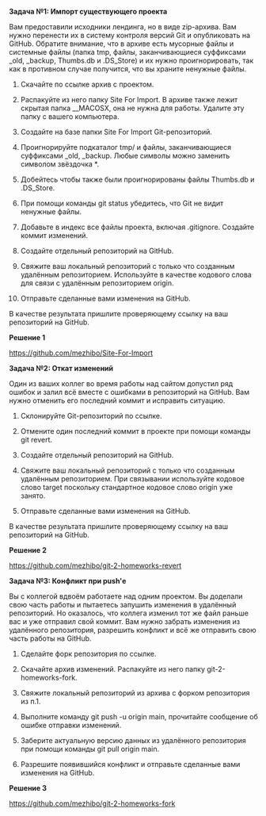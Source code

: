 **Задача №1: Импорт существующего проекта**

Вам предоставили исходники лендинга, но в виде zip-архива. Вам нужно перенести их в систему контроля версий Git и опубликовать на GitHub. Обратите внимание, что в архиве есть мусорные файлы и системные файлы (папка tmp, файлы, заканчивающиеся суффиксами _old, _backup, Thumbs.db и .DS_Store) и их нужно проигнорировать, так как в противном случае получится, что вы храните ненужные файлы.

1. Скачайте по ссылке архив с проектом.

2. Распакуйте из него папку Site For Import. В архиве также лежит скрытая папка __MACOSX, она не нужна для работы. Удалите эту папку с вашего компьютера.

3. Создайте на базе папки Site For Import Git-репозиторий.

4. Проигнорируйте подкаталог tmp/ и файлы, заканчивающиеся суффиксами _old, _backup. Любые символы можно заменить символом звёздочка *.

5. Добейтесь чтобы также были проигнорированы файлы Thumbs.db и .DS_Store.

6. При помощи команды git status убедитесь, что Git не видит ненужные файлы.

7. Добавьте в индекс все файлы проекта, включая .gitignore. Создайте коммит изменений.

8. Создайте отдельный репозиторий на GitHub.

9. Свяжите ваш локальный репозиторий с только что созданным удалённым репозиторием. Используйте в качестве кодового слова для связи с удалённым репозиторием origin.

10. Отправьте сделанные вами изменения на GitHub.


В качестве результата пришлите проверяющему ссылку на ваш репозиторий на GitHub.


**Решение 1**

https://github.com/mezhibo/Site-For-Import



**Задача №2: Откат изменений**

Один из ваших коллег во время работы над сайтом допустил ряд ошибок и залил всё вместе с ошибками в репозиторий на GitHub. Вам нужно отменить его последний коммит и исправить ситуацию.

1. Склонируйте Git-репозиторий по ссылке.

2. Отмените один последний коммит в проекте при помощи команды git revert.

3. Создайте отдельный репозиторий на GitHub.

4. Свяжите ваш локальный репозиторий с только что созданным удалённым репозиторием. При связывании используйте кодовое слово target поскольку стандартное кодовое слово origin уже занято.

5. Отправьте сделанные вами изменения на GitHub.

В качестве результата пришлите проверяющему ссылку на ваш репозиторий на GitHub.


**Решение 2**

https://github.com/mezhibo/git-2-homeworks-revert


**Задача №3: Конфликт при push'е**


Вы с коллегой вдвоём работаете над одним проектом. Вы доделали свою часть работы и пытаетесь запушить изменения в удалённый репозиторий. Но оказалось, что коллега изменил тот же файл раньше вас и уже отправил свой коммит. Вам нужно забрать изменения из удалённого репозитория, разрешить конфликт и всё же отправить свою часть работы на GitHub.

1. Сделайте форк репозитория по ссылке.

2. Скачайте архив изменений. Распакуйте из него папку git-2-homeworks-fork.

3. Свяжите локальный репозиторий из архива с форком репозитория из п.1.

4. Выполните команду git push -u origin main, прочитайте сообщение об ошибке отправки изменений.

5. Заберите актуальную версию данных из удалённого репозитория при помощи команды git pull origin main.

6. Разрешите появившийся конфликт и отправьте сделанные вами изменения на GitHub.


**Решение 3**


https://github.com/mezhibo/git-2-homeworks-fork
